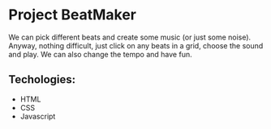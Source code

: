 # Project BeatMaker

We can pick different beats and create some music (or just some noise).
Anyway, nothing difficult, just click on any beats in a grid, choose the sound and play.
We can also change the tempo and have fun.

## Techologies:

- HTML
- CSS
- Javascript

